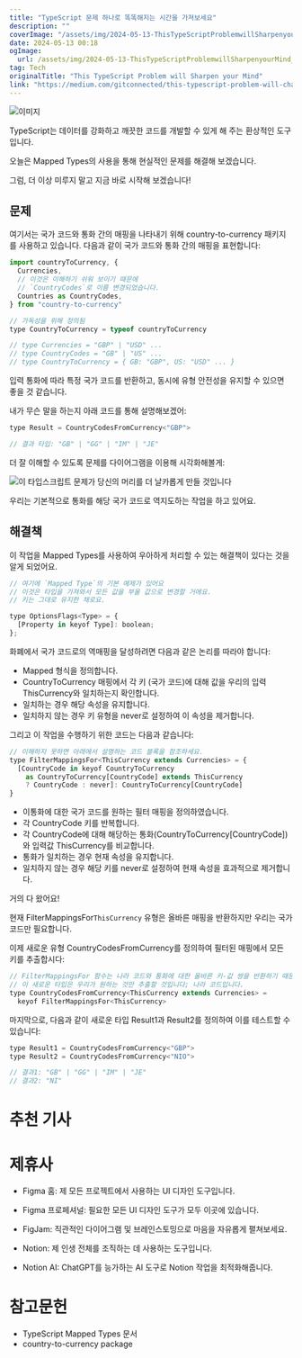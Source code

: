 ```yaml
---
title: "TypeScript 문제 하나로 똑똑해지는 시간을 가져보세요"
description: ""
coverImage: "/assets/img/2024-05-13-ThisTypeScriptProblemwillSharpenyourMind_0.png"
date: 2024-05-13 00:18
ogImage: 
  url: /assets/img/2024-05-13-ThisTypeScriptProblemwillSharpenyourMind_0.png
tag: Tech
originalTitle: "This TypeScript Problem will Sharpen your Mind"
link: "https://medium.com/gitconnected/this-typescript-problem-will-challenge-your-mind-87142e0401fe"
---
```




![이미지](/assets/img/2024-05-13-ThisTypeScriptProblemwillSharpenyourMind_0.png)

TypeScript는 데이터를 강화하고 깨끗한 코드를 개발할 수 있게 해 주는 환상적인 도구입니다.

오늘은 Mapped Types의 사용을 통해 현실적인 문제를 해결해 보겠습니다.

그럼, 더 이상 미루지 말고 지금 바로 시작해 보겠습니다!



## 문제

여기서는 국가 코드와 통화 간의 매핑을 나타내기 위해 country-to-currency 패키지를 사용하고 있습니다. 다음과 같이 국가 코드와 통화 간의 매핑을 표현합니다:

```js
import countryToCurrency, {
  Currencies,
  // 이것은 이해하기 쉬워 보이기 때문에
  // `CountryCodes`로 이름 변경되었습니다.
  Countries as CountryCodes,
} from "country-to-currency"

// 가독성을 위해 정의됨
type CountryToCurrency = typeof countryToCurrency

// type Currencies = "GBP" | "USD" ...
// type CountryCodes = "GB" | "US" ...
// type CountryToCurrency = { GB: "GBP", US: "USD" ... }
```

입력 통화에 따라 특정 국가 코드를 반환하고, 동시에 유형 안전성을 유지할 수 있으면 좋을 것 같습니다.



내가 무슨 말을 하는지 아래 코드를 통해 설명해보겠어:

```js
type Result = CountryCodesFromCurrency<"GBP">

// 결과 타입: "GB" | "GG" | "IM" | "JE"
```

더 잘 이해할 수 있도록 문제를 다이어그램을 이용해 시각화해볼게:

![이 타입스크립트 문제가 당신의 머리를 더 날카롭게 만들 것입니다](/assets/img/2024-05-13-ThisTypeScriptProblemwillSharpenyourMind_1.png)



우리는 기본적으로 통화를 해당 국가 코드로 역지도하는 작업을 하고 있어요.

## 해결책

이 작업을 Mapped Types를 사용하여 우아하게 처리할 수 있는 해결책이 있다는 것을 알게 되었어요.

```js
// 여기에 `Mapped Type`의 기본 예제가 있어요
// 이것은 타입을 가져와서 모든 값을 부울 값으로 변경할 거에요.
// 키는 그대로 유지한 채로요.

type OptionsFlags<Type> = {
  [Property in keyof Type]: boolean;
};
```



화폐에서 국가 코드로의 역매핑을 달성하려면 다음과 같은 논리를 따라야 합니다:

- Mapped 형식을 정의합니다.
- CountryToCurrency 매핑에서 각 키 (국가 코드)에 대해 값을 우리의 입력 ThisCurrency와 일치하는지 확인합니다.
- 일치하는 경우 해당 속성을 유지합니다.
- 일치하지 않는 경우 키 유형을 never로 설정하여 이 속성을 제거합니다.

그리고 이 작업을 수행하기 위한 코드는 다음과 같습니다:

```js
// 이해하지 못하면 아래에서 설명하는 코드 블록을 참조하세요.
type FilterMappingsFor<ThisCurrency extends Currencies> = {
  [CountryCode in keyof CountryToCurrency 
    as CountryToCurrency[CountryCode] extends ThisCurrency 
    ? CountryCode : never]: CountryToCurrency[CountryCode]
}
```



- 이통화에 대한 국가 코드를 원하는 필터 매핑을 정의하였습니다.
- 각 CountryCode 키를 반복합니다.
- 각 CountryCode에 대해 해당하는 통화(CountryToCurrency[CountryCode])와 입력값 ThisCurrency를 비교합니다.
- 통화가 일치하는 경우 현재 속성을 유지합니다.
- 일치하지 않는 경우 해당 키를 never로 설정하여 현재 속성을 효과적으로 제거합니다.

거의 다 왔어요!

현재 FilterMappingsFor`ThisCurrency` 유형은 올바른 매핑을 반환하지만 우리는 국가 코드만 필요합니다.

이제 새로운 유형 CountryCodesFromCurrency를 정의하여 필터된 매핑에서 모든 키를 추출합시다:



```js
// FilterMappingsFor 함수는 나라 코드와 통화에 대한 올바른 키-값 쌍을 반환하기 때문에,
// 이 새로운 타입은 우리가 원하는 것만 추출할 것입니다; 나라 코드입니다.
type CountryCodesFromCurrency<ThisCurrency extends Currencies> =
  keyof FilterMappingsFor<ThisCurrency>
```

마지막으로, 다음과 같이 새로운 타입 Result1과 Result2를 정의하여 이를 테스트할 수 있습니다:

```js
type Result1 = CountryCodesFromCurrency<"GBP">
type Result2 = CountryCodesFromCurrency<"NIO">

// 결과1: "GB" | "GG" | "IM" | "JE"
// 결과2: "NI"
```

# 추천 기사




# 제휴사

- Figma 홈: 제 모든 프로젝트에서 사용하는 UI 디자인 도구입니다.
- Figma 프로페셔널: 필요한 모든 UI 디자인 도구가 모두 이곳에 있습니다.
- FigJam: 직관적인 다이어그램 및 브레인스토밍으로 마음을 자유롭게 펼쳐보세요.

- Notion: 제 인생 전체를 조직하는 데 사용하는 도구입니다.
- Notion AI: ChatGPT를 능가하는 AI 도구로 Notion 작업을 최적화해줍니다.

# 참고문헌



- TypeScript Mapped Types 문서
- country-to-currency package